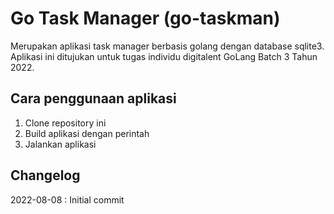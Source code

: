 # Go Task Manager (go-taskman)

Merupakan aplikasi task manager berbasis golang dengan database sqlite3. Aplikasi ini ditujukan untuk tugas individu digitalent GoLang Batch 3 Tahun 2022.

## Cara penggunaan aplikasi
1. Clone repository ini
2. Build aplikasi dengan perintah
3. Jalankan aplikasi


## Changelog
2022-08-08 : Initial commit